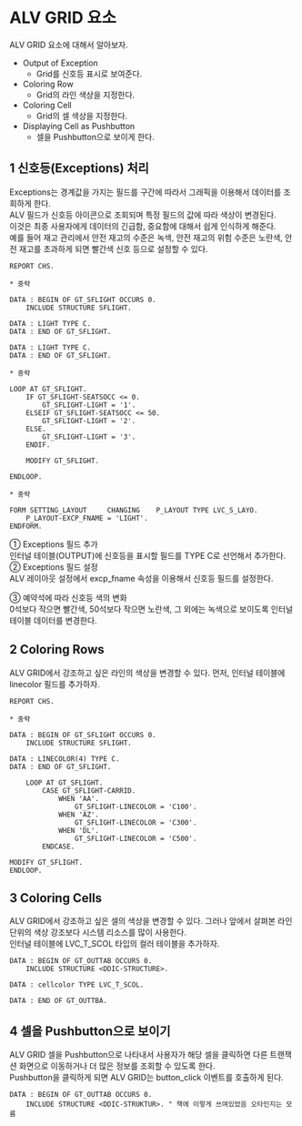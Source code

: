 # ALV GRID 요소
ALV GRID 요소에 대해서 알아보자.
- Output of Exception
  - Grid를 신호등 표시로 보여준다.
- Coloring Row
  - Grid의 라인 색상을 지정한다.
- Coloring Cell
  - Grid의 셀 색상을 지정한다.
- Displaying Cell as Pushbutton
  -  셀을 Pushbutton으로 보이게 한다.

## 1 신호등(Exceptions) 처리
Exceptions는 경계값을 가지는 필드를 구간에 따라서 그래픽을 이용해서 데이터를 조회하게 한다. <br>
ALV 필드가 신호등 아이콘으로 조회되며 특정 필드의 값에 따라 색상이 변경된다. <br>
이것은 최종 사용자에게 데이터의 긴급함, 중요함에 대해서 쉽게 인식하게 해준다. <br>
예를 들어 재고 관리에서 안전 재고의 수준은 녹색, 안전 재고의 위험 수준은 노란색, 안전 재고를 초과하게 되면 빨간색 신호 등으로 설정할 수 있다.

```abap
REPORT CHS.

* 중략

DATA : BEGIN OF GT_SFLIGHT OCCURS 0.
    INCLUDE STRUCTURE SFLIGHT.

DATA : LIGHT TYPE C.
DATA : END OF GT_SFLIGHT. 

DATA : LIGHT TYPE C.
DATA : END OF GT_SFLIGHT.

* 중략

LOOP AT GT_SFLIGHT.
    IF GT_SFLIGHT-SEATSOCC <= 0.
        GT_SFLIGHT-LIGHT = '1'.
    ELSEIF GT_SFLIGHT-SEATSOCC <= 50.
        GT_SFLIGHT-LIGHT = '2'.
    ELSE.
        GT_SFLIGHT-LIGHT = '3'.
    ENDIF.

    MODIFY GT_SFLIGHT.

ENDLOOP.                            

* 중략

FORM SETTING_LAYOUT     CHANGING    P_LAYOUT TYPE LVC_S_LAYO.
    P_LAYOUT-EXCP_FNAME = 'LIGHT'.
ENDFORM.  
```

① Exceptions 필드 추가<BR>
인터널 테이블(OUTPUT)에 신호등을 표시할 필드를 TYPE C로 선언해서 추가한다. <BR>
② Exceptions 필드 설정<BR>
ALV 레이아웃 설정에서 excp_fname 속성을 이용해서 신호등 필드를 설정한다. <br>

③ 예약석에 따라 신호등 색의 변화 <br>
0석보다 작으면 빨간색, 50석보다 작으면 노란색, 그 외에는 녹색으로 보이도록 인터널 테이블 데이터를 변경한다.

## 2 Coloring Rows
ALV GRID에서 강조하고 싶은 라인의 색상을 변경할 수 있다. 먼저, 인터널 테이블에 linecolor 필드를 추가하자.
```abap
REPORT CHS.

* 중략

DATA : BEGIN OF GT_SFLIGHT OCCURS 0.
    INCLUDE STRUCTURE SFLIGHT.

DATA : LINECOLOR(4) TYPE C.
DATA : END OF GT_SFLIGHT.

    LOOP AT GT_SFLIGHT.
        CASE GT_SFLIGHT-CARRID.
            WHEN 'AA'.
                GT_SFLIGHT-LINECOLOR = 'C100'.
            WHEN 'AZ'.
                GT_SFLIGHT-LINECOLOR = 'C300'.
            WHEN 'DL'.
                GT_SFLIGHT-LINECOLOR = 'C500'.
        ENDCASE.

MODIFY GT_SFLIGHT.
ENDLOOP.
```

## 3 Coloring Cells
ALV GRID에서 강조하고 싶은 셀의 색상을 변경할 수 있다. 그러나 앞에서 살펴본 라인 단위의 색상 강조보다 시스템 리소스를 많이 사용한다. <BR>
인터널 테이블에 LVC_T_SCOL 타입의 컬러 테이블을 추가하자.
```ABAP
DATA : BEGIN OF GT_OUTTAB OCCURS 0.
    INCLUDE STRUCTURE <DDIC-STRUCTURE>.

DATA : cellcolor TYPE LVC_T_SCOL.

DATA : END OF GT_OUTTBA.
```

## 4 셀을 Pushbutton으로 보이기
ALV GRID 셀을 Pushbutton으로 나타내서 사용자가 해당 셀을 클릭하면 다른 트랜잭션 화면으로 이동하거나 더 많은 정보를 조회할 수 있도록 한다. <br>Pushbutton을 클릭하게 되면 ALV GRID는 button_click 이벤트를 호출하게 된다.
```abap
DATA : BEGIN OF GT_OUTTAB OCCURS 0.
    INCLUDE STRUCTURE <DDIC-STRUKTUR>. " 책에 이렇게 쓰여있었음 오타인지는 모름
```